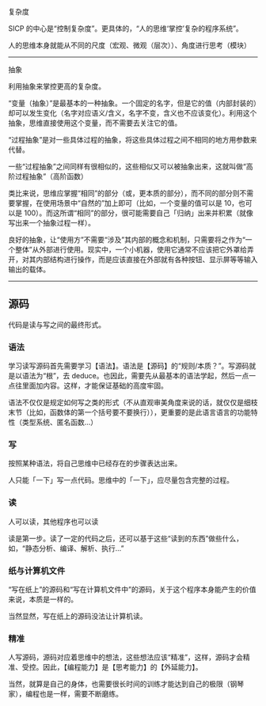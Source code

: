 复杂度

SICP 的中心是“控制复杂度”。更具体的，“人的思维‘掌控’复杂的程序系统”。

人的思维本身就能从不同的尺度（宏观、微观（层次））、角度进行思考（模块）

---

抽象

利用抽象来掌控更高的复杂度。

“变量（抽象）”是最基本的一种抽象。一个固定的名字，但是它的值（内部封装的）却可以发生变化（名字对应语义/含义，名字不变，含义也不应该变化）。利用这个抽象，思维直接使用这个变量，而不需要去关注它的值。

“过程抽象”是对一些具体过程的抽象，将这些具体过程之间不相同的地方用参数来代替。

一些“过程抽象”之间同样有很相似的，这些相似又可以被抽象出来，这就叫做“高阶过程抽象”（高阶函数）

类比来说，思维应掌握“相同”的部分（或，更本质的部分），而不同的部分则不需要掌握，在使用场景中“自然的”加上即可（比如，一个变量的值可以是 10，也可以是 100）。而这所谓“相同”的部分，很可能需要自己「归纳」出来并积累（就像写出来一个抽象过程一样）。

良好的抽象，让“使用方”不需要“涉及”其内部的概念和机制，只需要将之作为“一个整体”从外部进行使用。现实中，一个小机器，使用它通常不应该把它外罩给弄开，对其内部结构进行操作，而是应该直接在外部就有各种按钮、显示屏等等输入输出的载体。

---

## 源码

代码是读与写之间的最终形式。

### 语法

学习读写源码首先需要学习【语法】。语法是【源码】的“规则/本质？”。写源码就是以语法为“根”，去 deduce。也因此，需要先从最基本的语法学起，然后一点一点往里面加内容。这样，才能保证基础的高度牢固。

语法不仅仅是规定如何写之类的形式（不从直观审美角度来说的话，就仅仅是细枝末节（比如，函数体的第一个括号要不要换行）），更重要的是此语言语言的功能特性（类型系统、匿名函数...）

### 写

按照某种语法，将自己思维中已经存在的步骤表达出来。

人只能「一下」写一点代码。思维中的「一下」，应尽量包含完整的过程。

### 读

人可以读，其他程序也可以读

读是第一步。读了一定的代码之后，还可以基于这些“读到的东西”做些什么，如，“静态分析、编译、解析、执行...”

### 纸与计算机文件

“写在纸上”的源码和“写在计算机文件中”的源码，关于这个程序本身能产生的价值来说，本质是一样的。

当然显然，写在纸上的源码没法让计算机读。

### 精准

人写源码，源码对应着思维中的想法，这些想法应该“精准”，这样，源码才会精准、受控。因此，【编程能力】是【思考能力】的【外延能力】。

当然，就算是自己的身体，也需要很长时间的训练才能达到自己的极限（钢琴家），编程也是一样，需要不断磨练。
